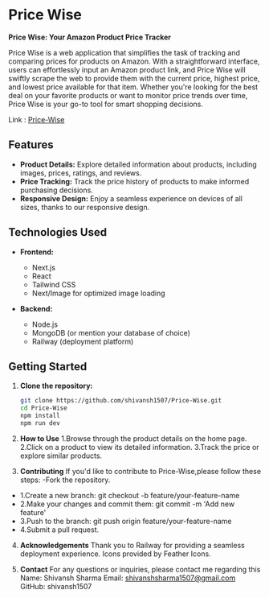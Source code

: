 # Price Wise

**Price Wise: Your Amazon Product Price Tracker**

Price Wise is a web application that simplifies the task of tracking and comparing prices for products on Amazon. With a straightforward interface, users can effortlessly input an Amazon product link, and Price Wise will swiftly scrape the web to provide them with the current price, highest price, and lowest price available for that item. Whether you're looking for the best deal on your favorite products or want to monitor price trends over time, Price Wise is your go-to tool for smart shopping decisions.

Link : [Price-Wise](https://price-wise-production-c2af.up.railway.app/)

## Features

- **Product Details:** Explore detailed information about products, including images, prices, ratings, and reviews.
- **Price Tracking:** Track the price history of products to make informed purchasing decisions.
- **Responsive Design:** Enjoy a seamless experience on devices of all sizes, thanks to our responsive design.

## Technologies Used

- **Frontend:**
  - Next.js
  - React
  - Tailwind CSS
  - Next/Image for optimized image loading

- **Backend:**
  - Node.js
  - MongoDB (or mention your database of choice)
  - Railway (deployment platform)

## Getting Started

1. **Clone the repository:**

   ```bash
   git clone https://github.com/shivansh1507/Price-Wise.git
   cd Price-Wise
   npm install
   npm run dev

2. **How to Use**
1.Browse through the product details on the home page.
2.Click on a product to view its detailed information.
3.Track the price or explore similar products.

3. **Contributing**
If you'd like to contribute to Price-Wise,please follow these steps:
-Fork the repository.
- 1.Create a new branch: git checkout -b feature/your-feature-name
- 2.Make your changes and commit them: git commit -m 'Add new feature'
- 3.Push to the branch: git push origin feature/your-feature-name
- 4.Submit a pull request.

4. **Acknowledgements**
Thank you to Railway for providing a seamless deployment experience.
Icons provided by Feather Icons.

5. **Contact**
For any questions or inquiries, please contact me regarding this 
Name: Shivansh Sharma
Email: shivanshsharma1507@gmail.com
GitHub: shivansh1507

